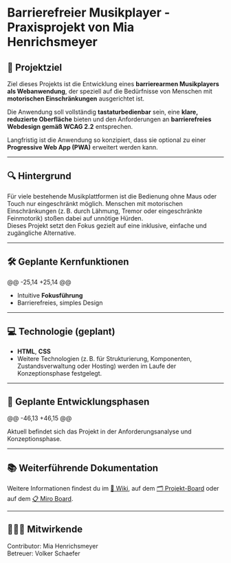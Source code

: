 # Barrierefreier Musikplayer - Praxisprojekt von Mia Henrichsmeyer

## 🏁 Projektziel

Ziel dieses Projekts ist die Entwicklung eines **barrierearmen Musikplayers als Webanwendung**, der speziell auf die Bedürfnisse von Menschen mit **motorischen Einschränkungen** ausgerichtet ist.

Die Anwendung soll vollständig **tastaturbedienbar** sein, eine **klare, reduzierte Oberfläche** bieten und den Anforderungen an **barrierefreies Webdesign gemäß WCAG 2.2** entsprechen.

Langfristig ist die Anwendung so konzipiert, dass sie optional zu einer **Progressive Web App (PWA)** erweitert werden kann.

---


## 🔍 Hintergrund

Für viele bestehende Musikplattformen ist die Bedienung ohne Maus oder Touch nur eingeschränkt möglich. Menschen mit motorischen Einschränkungen (z. B. durch Lähmung, Tremor oder eingeschränkte Feinmotorik) stoßen dabei auf unnötige Hürden.  
Dieses Projekt setzt den Fokus gezielt auf eine inklusive, einfache und zugängliche Alternative.

---


## 🛠️ Geplante Kernfunktionen

@@ -25,14 +25,14 @@
- Intuitive **Fokusführung**
- Barrierefreies, simples Design

---


## 💻 Technologie (geplant)

- **HTML**, **CSS**
- Weitere Technologien (z. B. für Strukturierung, Komponenten, Zustandsverwaltung oder Hosting) werden im Laufe der Konzeptionsphase festgelegt.

---


## 🧪 Geplante Entwicklungsphasen

@@ -46,13 +46,15 @@

Aktuell befindet sich das Projekt in der Anforderungsanalyse und Konzeptionsphase.

---


## 📚 Weiterführende Dokumentation

Weitere Informationen findest du im [📖 Wiki](https://github.com/miahenri/praxisprojekt-sose25/wiki), auf dem [🗂️ Projekt-Board](https://github.com/users/miahenri/projects/2) oder auf dem [📋 Miro Board](https://miro.com/app/board/uXjVI_cS8GE=/).

---


## 🧑🏽‍💻 Mitwirkende

Contributor: Mia Henrichsmeyer <br>
Betreuer: Volker Schaefer
